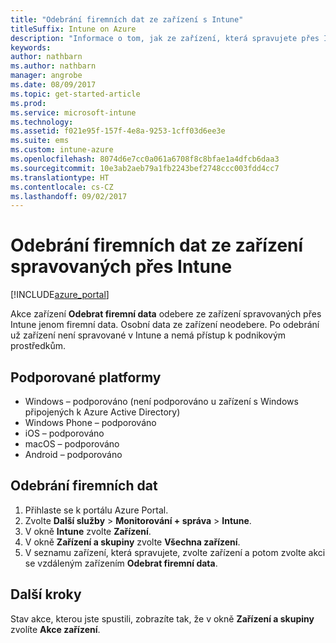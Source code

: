 ```yaml
---
title: "Odebrání firemních dat ze zařízení s Intune"
titleSuffix: Intune on Azure
description: "Informace o tom, jak ze zařízení, která spravujete přes Intune, odebrat jenom firemní data"
keywords: 
author: nathbarn
ms.author: nathbarn
manager: angrobe
ms.date: 08/09/2017
ms.topic: get-started-article
ms.prod: 
ms.service: microsoft-intune
ms.technology: 
ms.assetid: f021e95f-157f-4e8a-9253-1cff03d6ee3e
ms.suite: ems
ms.custom: intune-azure
ms.openlocfilehash: 8074d6e7cc0a061a6708f8c8bfae1a4dfcb6daa3
ms.sourcegitcommit: 10e3ab2aeb79a1fb2243bef2748ccc003fdd4cc7
ms.translationtype: HT
ms.contentlocale: cs-CZ
ms.lasthandoff: 09/02/2017
---
```

# <a name="remove-company-data-from-intune-managed-devices"></a>Odebrání firemních dat ze zařízení spravovaných přes Intune


[!INCLUDE[azure_portal](./includes/azure_portal.md)]

Akce zařízení **Odebrat firemní data** odebere ze zařízení spravovaných přes Intune jenom firemní data. Osobní data ze zařízení neodebere. Po odebrání už zařízení není spravované v Intune a nemá přístup k podnikovým prostředkům.

## <a name="supported-platforms"></a>Podporované platformy

- Windows – podporováno (není podporováno u zařízení s Windows připojených k Azure Active Directory)
- Windows Phone – podporováno
- iOS – podporováno
- macOS – podporováno
- Android – podporováno

## <a name="how-to-remove-company-data"></a>Odebrání firemních dat

1. Přihlaste se k portálu Azure Portal.
2. Zvolte **Další služby** > **Monitorování + správa** > **Intune**.
3. V okně **Intune** zvolte **Zařízení**.
4. V okně **Zařízení a skupiny** zvolte **Všechna zařízení**.
5. V seznamu zařízení, která spravujete, zvolte zařízení a potom zvolte akci se vzdáleným zařízením **Odebrat firemní data**.

## <a name="next-steps"></a>Další kroky

Stav akce, kterou jste spustili, zobrazíte tak, že v okně **Zařízení a skupiny** zvolíte **Akce zařízení**.

